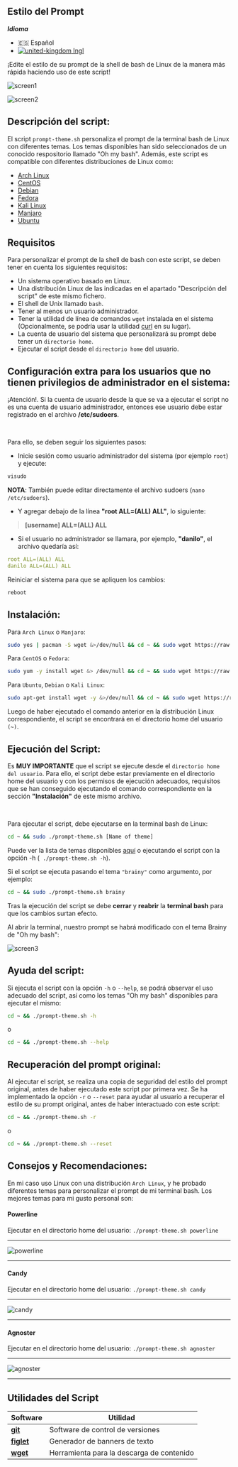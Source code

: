 ## Estilo del Prompt


***Idioma***
- 🇪🇸 Español
- [![united-kingdom](https://user-images.githubusercontent.com/55488676/152346624-aa99712d-5039-4382-af6e-90f71fe483c9.png) Ingl](https://github.com/Danilooo99/Prompt-Style/blob/master/README.md)


¡Edite el estilo de su prompt de la shell de bash de Linux de la manera más rápida haciendo uso de este script!

![screen1](https://user-images.githubusercontent.com/55488676/152246886-ac3f82da-eacb-4c73-ae10-0330fbe80db9.png)

![screen2](https://user-images.githubusercontent.com/55488676/152246950-ddf5af79-f016-451a-b02b-bdee8db75ab2.png)


## Descripción del script:


El script ```prompt-theme.sh``` personaliza el prompt de la terminal bash de Linux con diferentes temas.
Los temas disponibles han sido seleccionados de un conocido respositorio llamado "Oh my bash".
Además, este script es compatible con diferentes distribuciones de Linux como:

- [Arch Linux](https://archlinux.org/)
- [CentOS](https://www.centos.org/)
- [Debian](https://www.debian.org/)
- [Fedora](https://getfedora.org/es/)
- [Kali Linux](https://www.kali.org/)
- [Manjaro](https://manjaro.org/)
- [Ubuntu](https://ubuntu.com/)

## Requisitos

Para personalizar el prompt de la shell de bash con este script, se deben tener en cuenta los siguientes requisitos:

- Un sistema operativo basado en Linux.
- Una distribución Linux de las indicadas en el apartado "Descripción del script" de este mismo fichero.
- El shell de Unix llamado ```bash```.
- Tener al menos un usuario administrador.
- Tener la utilidad de línea de comandos ```wget``` instalada en el sistema (Opcionalmente, se podría usar la utilidad [curl](https://linux.die.net/man/1/curl) en su lugar).
- La cuenta de usuario del sistema que personalizará su prompt debe tener un ```directorio home```.
- Ejecutar el script desde el ```directorio home``` del usuario.


## Configuración extra para los usuarios que no tienen privilegios de administrador en el sistema:

¡Atención!. Si la cuenta de usuario desde la que se va a ejecutar el script no es una cuenta de usuario administrador, entonces ese usuario debe estar registrado en el archivo **/etc/sudoers**.

<br />

Para ello, se deben seguir los siguientes pasos:


- Inicie sesión como usuario administrador del sistema (por ejemplo ```root```) y ejecute:

```bash
visudo
```  

**NOTA**: También puede editar directamente el archivo sudoers (```nano /etc/sudoers```).

- Y agregar debajo de la línea **"root ALL=(ALL) ALL"**, lo siguiente:

> **[username] ALL=(ALL) ALL**

- Si el usuario no administrador se llamara, por ejemplo,  **"danilo"**, el archivo quedaría así:

```yaml
root ALL=(ALL) ALL
danilo ALL=(ALL) ALL
``` 

Reiniciar el sistema para que se apliquen los cambios:

```bash
reboot
```

## Instalación:


Para ```Arch Linux``` o ```Manjaro```:
```bash
sudo yes | pacman -S wget &>/dev/null && cd ~ && sudo wget https://raw.githubusercontent.com/Danilooo99/Prompt-Style/master/scripts_bash/promp_style/prompt-theme.sh && sudo chmod a+x ~/prompt-theme.sh
```

Para ```CentOS``` o ```Fedora```:
```bash
sudo yum -y install wget &> /dev/null && cd ~ && sudo wget https://raw.githubusercontent.com/Danilooo99/Prompt-Style/master/scripts_bash/promp_style/prompt-theme.sh && sudo chmod a+x ~/prompt-theme.sh
```

Para ```Ubuntu```, ```Debian``` o ```Kali Linux```:
```bash
sudo apt-get install wget -y &>/dev/null && cd ~ && sudo wget https://raw.githubusercontent.com/Danilooo99/Prompt-Style/master/scripts_bash/promp_style/prompt-theme.sh && sudo chmod a+x ~/prompt-theme.sh
```

Luego de haber ejecutado el comando anterior en la distribución Linux correspondiente, el script se encontrará en el directorio home del usuario ```(~)```.


## Ejecución del Script:

Es **MUY IMPORTANTE** que el script se ejecute desde el ```directorio home del usuario```. Para ello, el script debe estar previamente en el directorio home del usuario y con los permisos de ejecución adecuados, requisitos que se han conseguido ejecutando el comando correspondiente en la sección **"Instalación"** de este mismo archivo.


<br />

Para ejecutar el script, debe ejecutarse en la terminal bash de Linux:


```bash
cd ~ && sudo ./prompt-theme.sh [Name of theme]
```

Puede ver la lista de temas disponibles [aquí](https://github.com/Danilooo99/Prompt-Style/tree/master/scripts_bash/promp_style/themes) o ejecutando el script con la opción -h (``` ./prompt-theme.sh -h```).


Si el script se ejecuta pasando el tema ```"brainy"``` como argumento, por ejemplo:

```bash
cd ~ && sudo ./prompt-theme.sh brainy
```

Tras la ejecución del script se debe **cerrar** y **reabrir** la **terminal bash** para que los cambios surtan efecto.


Al abrir la terminal, nuestro prompt se habrá modificado con el tema Brainy de "Oh my bash":


![screen3](https://user-images.githubusercontent.com/55488676/152252717-e931c9e5-990b-4647-b911-4c756d09a7e1.png)


## Ayuda del script:

Si ejecuta el script con la opción ```-h``` o ```--help```, se podrá observar el uso adecuado del script, así como los temas "Oh my bash" disponibles para ejecutar el mismo:


```bash
cd ~ && ./prompt-theme.sh -h
```

o

```bash
cd ~ && ./prompt-theme.sh --help
```

## Recuperación del prompt original:

Al ejecutar el script, se realiza una copia de seguridad del estilo del prompt original, antes de haber ejecutado este script por primera vez. Se ha implementado la opción ```-r``` o ```--reset``` para ayudar al usuario a recuperar el estilo de su prompt original, antes de haber interactuado con este script:


```bash
cd ~ && ./prompt-theme.sh -r
```

o

```bash
cd ~ && ./prompt-theme.sh --reset
```

## Consejos y Recomendaciones:

En mi caso uso Linux con una distribución ```Arch Linux```, y he probado diferentes temas para personalizar el prompt de mi terminal bash. Los mejores temas para mi gusto personal son:

#### Powerline ####

Ejecutar en el directorio home del usuario: ```./prompt-theme.sh powerline```

* * *

![powerline](https://user-images.githubusercontent.com/55488676/152255969-314357c3-f944-415d-9186-0465816ffa74.png)


* * *

#### Candy ####

Ejecutar en el directorio home del usuario: ```./prompt-theme.sh candy```

* * *

![candy](https://user-images.githubusercontent.com/55488676/152256346-5c51bfd4-a99c-43fb-bb20-26cf01727f64.png)


* * *


#### Agnoster ####
Ejecutar en el directorio home del usuario: ```./prompt-theme.sh agnoster```

* * *

![agnoster](https://user-images.githubusercontent.com/55488676/152256504-c54f0a65-4f68-4f32-8e30-2d125c06548d.png)


* * *

## Utilidades del Script

| Software                                                              | Utilidad                                  |
| --------------------------------------------------------------------- | ----------------------------------------- |
| **[git](https://git-scm.com/)**                                       | Software de control de versiones          |
| **[figlet](http://www.figlet.org/)**                                  | Generador de banners de texto             |
| **[wget](https://www.gnu.org/software/wget/)**                        | Herramienta para la descarga de contenido |

